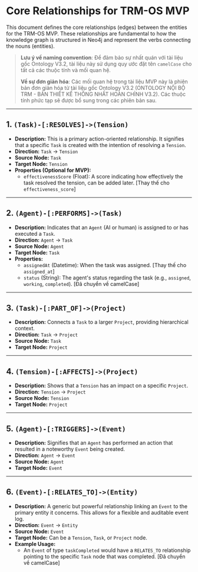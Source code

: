 # Core Relationships for TRM-OS MVP

This document defines the core relationships (edges) between the entities for the TRM-OS MVP. These relationships are fundamental to how the knowledge graph is structured in Neo4j and represent the verbs connecting the nouns (entities).

> **Lưu ý về naming convention**: Để đảm bảo sự nhất quán với tài liệu gốc Ontology V3.2, tài liệu này sử dụng quy ước đặt tên `camelCase` cho tất cả các thuộc tính và mối quan hệ.
> 
> **Về sự đơn giản hóa**: Các mối quan hệ trong tài liệu MVP này là phiên bản đơn giản hóa từ tài liệu gốc Ontology V3.2 (ONTOLOGY NỘI BỘ TRM - BẢN THIẾT KẾ THỐNG NHẤT HOÀN CHỈNH V3.2). Các thuộc tính phức tạp sẽ được bổ sung trong các phiên bản sau.

---

## 1. `(Task)-[:RESOLVES]->(Tension)`

- **Description:** This is a primary action-oriented relationship. It signifies that a specific `Task` is created with the intention of resolving a `Tension`.
- **Direction:** `Task` -> `Tension`
- **Source Node:** `Task`
- **Target Node:** `Tension`
- **Properties (Optional for MVP):**
  - `effectivenessScore` (Float): A score indicating how effectively the task resolved the tension, can be added later. [Thay thế cho `effectiveness_score`]

---

## 2. `(Agent)-[:PERFORMS]->(Task)`

- **Description:** Indicates that an `Agent` (AI or human) is assigned to or has executed a `Task`.
- **Direction:** `Agent` -> `Task`
- **Source Node:** `Agent`
- **Target Node:** `Task`
- **Properties:**
  - `assignedAt` (Datetime): When the task was assigned. [Thay thế cho `assigned_at`]
  - `status` (String): The agent's status regarding the task (e.g., `assigned`, `working`, `completed`). [Đã chuyển về camelCase]

---

## 3. `(Task)-[:PART_OF]->(Project)`

- **Description:** Connects a `Task` to a larger `Project`, providing hierarchical context.
- **Direction:** `Task` -> `Project`
- **Source Node:** `Task`
- **Target Node:** `Project`

---

## 4. `(Tension)-[:AFFECTS]->(Project)`

- **Description:** Shows that a `Tension` has an impact on a specific `Project`.
- **Direction:** `Tension` -> `Project`
- **Source Node:** `Tension`
- **Target Node:** `Project`

---

## 5. `(Agent)-[:TRIGGERS]->(Event)`

- **Description:** Signifies that an `Agent` has performed an action that resulted in a noteworthy `Event` being created.
- **Direction:** `Agent` -> `Event`
- **Source Node:** `Agent`
- **Target Node:** `Event`

---

## 6. `(Event)-[:RELATES_TO]->(Entity)`

- **Description:** A generic but powerful relationship linking an `Event` to the primary entity it concerns. This allows for a flexible and auditable event log.
- **Direction:** `Event` -> `Entity`
- **Source Node:** `Event`
- **Target Node:** Can be a `Tension`, `Task`, or `Project` node.
- **Example Usage:**
  - An `Event` of type `taskCompleted` would have a `RELATES_TO` relationship pointing to the specific `Task` node that was completed. [Đã chuyển về camelCase]
